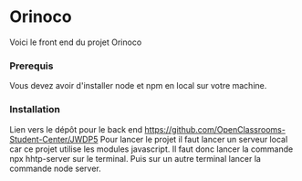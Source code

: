 # Orinoco #

Voici le front end du projet Orinoco

### Prerequis ###
Vous devez avoir d'installer node et npm en local sur votre machine.

### Installation ###

Lien vers le dépôt pour le back end https://github.com/OpenClassrooms-Student-Center/JWDP5
Pour lancer le projet il faut lancer un serveur local car ce projet utilise les modules javascript.
Il faut donc lancer la commande npx hhtp-server sur le terminal.
Puis sur un autre terminal lancer la commande node server.



